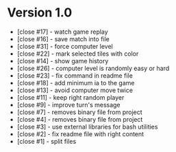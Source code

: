 # Version 1.0

 - [close #17] - watch game replay
 - [close #16] - save match into file
 - [close #31] - force computer level
 - [close #22] - mark selected tiles with color
 - [close #14] - show game history
 - [close #26] - computer level is randomly easy or hard
 - [close #23] - fix command in readme file
 - [close #18] - add minimum ia to the game
 - [close #13] - avoid computer move twice
 - [close #11] - keep right random player
 - [close #9] - improve turn's message
 - [close #7] - removes binary file from project
 - [close #4] - removes binary file from project
 - [close #3] - use external libraries for bash utilities
 - [close #2] - fix readme file with right content
 - [close #1] - split files
